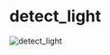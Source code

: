 # detect_light

![detect_light](https://user-images.githubusercontent.com/57223094/108877510-f871fa80-7607-11eb-8a3d-9dd8e47b3e53.PNG)
